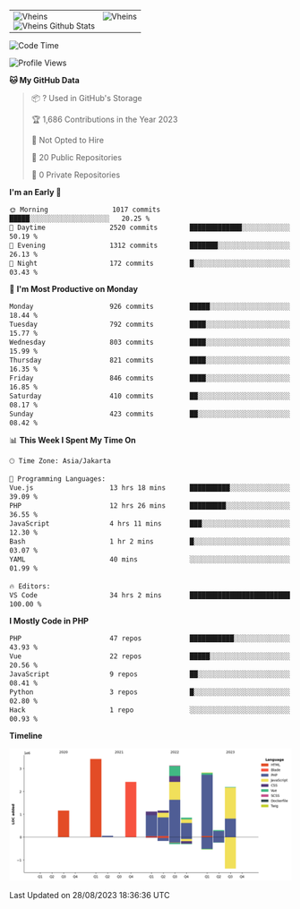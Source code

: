 <table>
  <tr>
    <td valign="top">
      <img src="https://github-readme-streak-stats.herokuapp.com/?user=Vheins&" alt="Vheins" /><br/>
      <img src="https://github-readme-stats.vercel.app/api?username=vheins&count_private=true&show_icons=true" alt="Vheins Github Stats">
    </td>
    <td valign="top">
      <img src="https://github-readme-stats.vercel.app/api/top-langs/?username=Vheins&count_private=true" alt="Vheins" /><br/>
    </td>
  </tr>
</table>

<!--START_SECTION:waka-->
![Code Time](http://img.shields.io/badge/Code%20Time-544%20hrs%2041%20mins-blue)

![Profile Views](http://img.shields.io/badge/Profile%20Views-0-blue)

**🐱 My GitHub Data** 

> 📦 ? Used in GitHub's Storage 
 > 
> 🏆 1,686 Contributions in the Year 2023
 > 
> 🚫 Not Opted to Hire
 > 
> 📜 20 Public Repositories 
 > 
> 🔑 0 Private Repositories 
 > 
**I'm an Early 🐤** 

```text
🌞 Morning                1017 commits        █████░░░░░░░░░░░░░░░░░░░░   20.25 % 
🌆 Daytime                2520 commits        █████████████░░░░░░░░░░░░   50.19 % 
🌃 Evening                1312 commits        ███████░░░░░░░░░░░░░░░░░░   26.13 % 
🌙 Night                  172 commits         █░░░░░░░░░░░░░░░░░░░░░░░░   03.43 % 
```
📅 **I'm Most Productive on Monday** 

```text
Monday                   926 commits         █████░░░░░░░░░░░░░░░░░░░░   18.44 % 
Tuesday                  792 commits         ████░░░░░░░░░░░░░░░░░░░░░   15.77 % 
Wednesday                803 commits         ████░░░░░░░░░░░░░░░░░░░░░   15.99 % 
Thursday                 821 commits         ████░░░░░░░░░░░░░░░░░░░░░   16.35 % 
Friday                   846 commits         ████░░░░░░░░░░░░░░░░░░░░░   16.85 % 
Saturday                 410 commits         ██░░░░░░░░░░░░░░░░░░░░░░░   08.17 % 
Sunday                   423 commits         ██░░░░░░░░░░░░░░░░░░░░░░░   08.42 % 
```


📊 **This Week I Spent My Time On** 

```text
🕑︎ Time Zone: Asia/Jakarta

💬 Programming Languages: 
Vue.js                   13 hrs 18 mins      ██████████░░░░░░░░░░░░░░░   39.09 % 
PHP                      12 hrs 26 mins      █████████░░░░░░░░░░░░░░░░   36.55 % 
JavaScript               4 hrs 11 mins       ███░░░░░░░░░░░░░░░░░░░░░░   12.30 % 
Bash                     1 hr 2 mins         █░░░░░░░░░░░░░░░░░░░░░░░░   03.07 % 
YAML                     40 mins             ░░░░░░░░░░░░░░░░░░░░░░░░░   01.99 % 

🔥 Editors: 
VS Code                  34 hrs 2 mins       █████████████████████████   100.00 % 
```

**I Mostly Code in PHP** 

```text
PHP                      47 repos            ███████████░░░░░░░░░░░░░░   43.93 % 
Vue                      22 repos            █████░░░░░░░░░░░░░░░░░░░░   20.56 % 
JavaScript               9 repos             ██░░░░░░░░░░░░░░░░░░░░░░░   08.41 % 
Python                   3 repos             █░░░░░░░░░░░░░░░░░░░░░░░░   02.80 % 
Hack                     1 repo              ░░░░░░░░░░░░░░░░░░░░░░░░░   00.93 % 
```



**Timeline**

![Lines of Code chart](https://raw.githubusercontent.com/vheins/vheins/main/assets/bar_graph.png)


 Last Updated on 28/08/2023 18:36:36 UTC
<!--END_SECTION:waka-->
